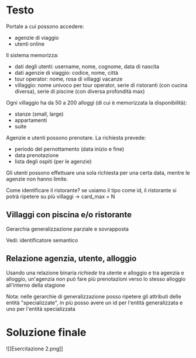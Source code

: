 # Testo
Portale a cui possono accedere:
- agenzie di viaggio
- utenti online

Il sistema memorizza:
- dati degli utenti: username, nome, cognome, data di nascita
- dati agenzie di viaggio: codice, nome, città
- tour operator: nome, rosa di villaggi vacanze
- villaggio: nome univoco per tour operator, serie di ristoranti (con cucina diversa), serie di piscine (con diversa profondità max)

Ogni villaggio ha da 50 a 200 alloggi (di cui è memorizzata la disponibilità):
- stanze (small, large)
- appartamenti
- suite

Agenzie e utenti possono prenotare. La richiesta prevede:
- periodo del pernottamento (data inizio e fine)
- data prenotazione
- lista degli ospiti (per le agenzie)

Gli utenti possono effettuare una sola richiesta per una certa data, mentre le agenzie non hanno limite.

Come identificare il ristorante? se usiamo il tipo come id, il ristorante si potrà ripetere su più villaggi -> card_max = N

## Villaggi con piscina e/o ristorante
Gerarchia generalizzazione parziale e sovrapposta

Vedi: identificatore semantico

## Relazione agenzia, utente, alloggio
Usando una relazione binaria _richiede_ tra utente e alloggio e tra agenzia e alloggio, un'agenzia non può fare più prenotazioni verso lo stesso alloggio all'interno della stagione

Nota: nelle gerarchie di generalizzazione posso ripetere gli attributi delle entità "specializzate", in più posso avere un id per l'entità generalizzata e uno per l'entità specializzata

# Soluzione finale

![[Esercitazione 2.png]]